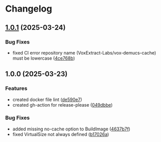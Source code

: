 # Changelog

## [1.0.1](https://github.com/VoxExtract-Labs/docker-vox-demucs/compare/v1.0.0...v1.0.1) (2025-03-24)


### Bug Fixes

* fixed CI error repository name (VoxExtract-Labs/vox-demucs-cache) must be lowercase ([4ce768b](https://github.com/VoxExtract-Labs/docker-vox-demucs/commit/4ce768bd479e4e8f1c480335168e3dd3073bc78b))

## 1.0.0 (2025-03-23)


### Features

* created docker file lint ([de590e7](https://github.com/VoxExtract-Labs/docker-vox-demucs/commit/de590e705d65cad546b9654e6e1177f12052efbd))
* created gh-action for release-please ([049dbbe](https://github.com/VoxExtract-Labs/docker-vox-demucs/commit/049dbbebbf623c7ef5f0ddbb5c2d4654dabff762))


### Bug Fixes

* added missing no-cache option to BuildImage ([4637b7f](https://github.com/VoxExtract-Labs/docker-vox-demucs/commit/4637b7fe29e1ad9a6bdf613b9a13ab6dc3e8df1e))
* fixed VirtualSize not always defined ([b17026a](https://github.com/VoxExtract-Labs/docker-vox-demucs/commit/b17026af110c280b213f7e9b3ef053baf837e243))
